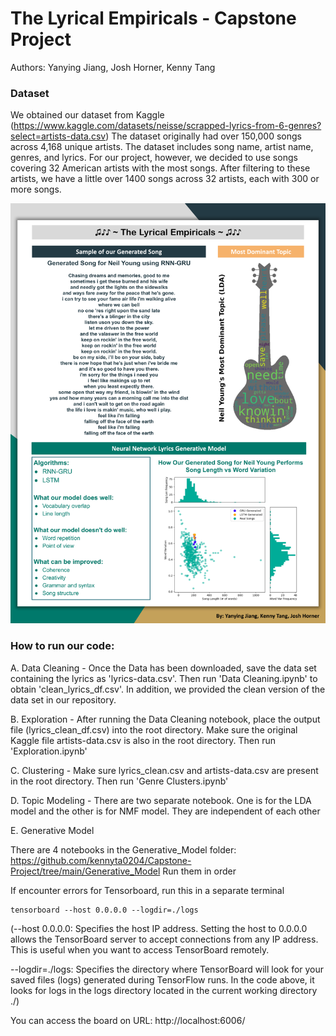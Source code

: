 # The Lyrical Empiricals - Capstone Project
Authors: Yanying Jiang, Josh Horner, Kenny Tang


### Dataset
We obtained our dataset from Kaggle (https://www.kaggle.com/datasets/neisse/scrapped-lyrics-from-6-genres?select=artists-data.csv)
The dataset originally had over 150,000 songs across 4,168 unique artists.
The dataset includes song name, artist name, genres, and lyrics.
For our project, however, we decided to use songs covering 32 American artists with the most songs. After filtering to these artists, we have a little over 1400 songs across 32 artists, each with 300 or more songs.

![poster](https://github.com/YanyingJiangUmich/Lyrics-Generative-Model-RNN/blob/main/Final%20Poster.png)

### How to run our code:
A. Data Cleaning - 
Once the Data has been downloaded, save the data set containing the lyrics as 'lyrics-data.csv'. Then run 'Data Cleaning.ipynb' to obtain 'clean_lyrics_df.csv'. 
In addition, we provided the clean version of the data set in our repository.

B. Exploration - 
After running the Data Cleaning notebook, place the output file (lyrics_clean_df.csv) into the root directory. Make sure the original Kaggle file artists-data.csv is also in the root directory. Then run 'Exploration.ipynb'

C. Clustering - 
Make sure lyrics_clean.csv and artists-data.csv are present in the root directory. Then run 'Genre Clusters.ipynb'

D. Topic Modeling -
There are two separate notebook. One is for the LDA model and the other is for NMF model. They are independent of each other

E. Generative Model 

There are 4 notebooks in the Generative_Model folder: https://github.com/kennyta0204/Capstone-Project/tree/main/Generative_Model
Run them in order 

If encounter errors for Tensorboard, run this in a separate terminal
```
tensorboard --host 0.0.0.0 --logdir=./logs
```


(--host 0.0.0.0: Specifies the host IP address. Setting the host to 0.0.0.0 allows the TensorBoard server to accept connections from any IP address. This is useful when you want to access TensorBoard remotely.

--logdir=./logs: Specifies the directory where TensorBoard will look for your saved files (logs) generated during TensorFlow runs. In the code above, it looks for logs in the logs directory located in the current working directory ./)

You can access the board on URL: http://localhost:6006/ 




